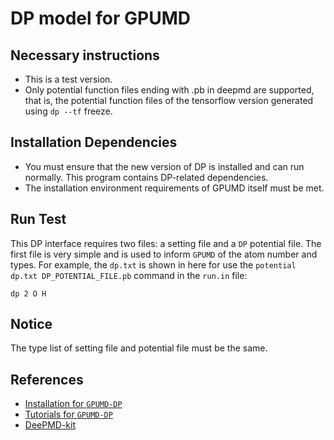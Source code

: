 # DP model for GPUMD

## Necessary instructions

- This is a test version.
- Only potential function files ending with .pb in deepmd are supported, that is, the potential function files of the tensorflow version generated using `dp --tf` freeze.

## Installation Dependencies

- You must ensure that the new version of DP is installed and can run normally. This program contains DP-related dependencies.
- The installation environment requirements of GPUMD itself must be met.

## Run Test

This DP interface requires two files: a setting file and a `DP` potential file. The first file is very simple and is used to inform `GPUMD` of the atom number and types. For example, the `dp.txt` is shown in here for use the `potential dp.txt DP_POTENTIAL_FILE.pb` command in the `run.in` file:

```dp 2 O H```

## Notice

The type list of setting file and potential file must be the same.

## References

- [Installation for `GPUMD-DP`](https://github.com/Kick-H/GPUMD/blob/master/doc/installation.rst)
- [Tutorials for `GPUMD-DP`](https://github.com/brucefan1983/GPUMD-Tutorials/tree/main/examples/14_DP)
- [DeePMD-kit](https://github.com/deepmodeling/deepmd-kit)
